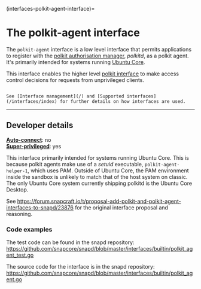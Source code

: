 (interfaces-polkit-agent-interface)=
# The polkit-agent interface

The `polkit-agent` interface is a low level interface that permits applications to register with the [polkit authorisation manager](https://www.freedesktop.org/software/polkit/docs/latest/polkit.8.html), _polkitd_,  as a polkit agent. It's primarily intended for systems running [Ubuntu Core](/t/14612#heading--ubuntu-core).

This interface enables the higher level [polkit interface](/interfaces/polkit-interface) to make access control decisions for requests from unprivileged clients.

```{tip}

See [Interface management](/) and [Supported interfaces](/interfaces/index) for further details on how interfaces are used.
```

---

<h2 id='heading--dev-details'>Developer details </h2>

**[Auto-connect](/t/interface-management/6154#heading--auto-connections)**: no</br>
**[Super-privileged](/)**: yes</br>

This interface primarily intended for systems running Ubuntu Core. This is because polkit agents make use of a _setuid_ executable, `polkit-agent-helper-1`, which uses PAM. Outside of Ubuntu Core, the PAM environment inside the sandbox is unlikely to match that of the host system on classic. The only Ubuntu Core system currently shipping polkitd  is the Ubuntu Core Desktop.

See https://forum.snapcraft.io/t/proposal-add-polkit-and-polkit-agent-interfaces-to-snapd/23876 for the original interface proposal and reasoning.

### Code examples

The test code can be found in the snapd repository: https://github.com/snapcore/snapd/blob/master/interfaces/builtin/polkit_agent_test.go

The source code for the interface is in the snapd repository: https://github.com/snapcore/snapd/blob/master/interfaces/builtin/polkit_agent.go


